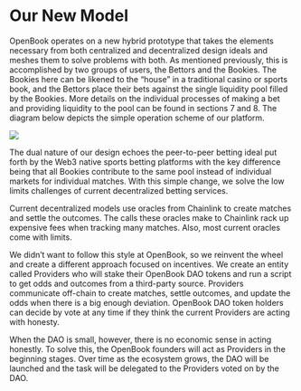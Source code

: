 # Our New Model

OpenBook operates on a new hybrid prototype that takes the elements necessary from both centralized and decentralized design ideals and meshes them to solve problems with both. As mentioned previously, this is accomplished by two groups of users, the Bettors and the Bookies. The Bookies here can be likened to the “house” in a traditional casino or sports book, and the Bettors place their bets against the single liquidity pool filled by the Bookies. More details on the individual processes of making a bet and providing liquidity to the pool can be found in sections 7 and 8. The diagram below depicts the simple operation scheme of our platform.

![](https://lh6.googleusercontent.com/k1Y9cvWMLUh590OiAqcBhb0z1bKXCJsTvMb3\_yCiwuVf58p4\_62NiHqyhn1kPLerd953pvZI4rm6GRVtlmTvI1Q4CpB3SBK82wgOCxTDqDpHsMuiDCZnxbZGbkj06Xu3rznBf4sSr13TyTsK)

The dual nature of our design echoes the peer-to-peer betting ideal put forth by the Web3 native sports betting platforms with the key difference being that all Bookies contribute to the same pool instead of individual markets for individual matches. With this simple change, we solve the low limits challenges of current decentralized betting services.

Current decentralized models use oracles from Chainlink to create matches and settle the outcomes. The calls these oracles make to Chainlink rack up expensive fees when tracking many matches. Also, most current oracles come with limits.

We didn’t want to follow this style at OpenBook, so we reinvent the wheel and create a different approach focused on incentives. We create an entity called Providers who will stake their OpenBook DAO tokens and run a script to get odds and outcomes from a third-party source. Providers communicate off-chain to create matches, settle outcomes, and update the odds when there is a big enough deviation. OpenBook DAO token holders can decide by vote at any time if they think the current Providers are acting with honesty.

When the DAO is small, however, there is no economic sense in acting honestly. To solve this, the OpenBook founders will act as Providers in the beginning stages. Over time as the ecosystem grows, the DAO will be launched and the task will be delegated to the Providers voted on by the DAO.
